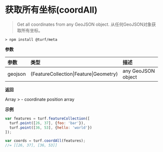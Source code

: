 # 获取所有坐标(coordAll)

> Get all coordinates from any GeoJSON object.
> 从任何GeoJSON对象获取所有坐标。

```text
> npm install @turf/meta
```

**参数**

| 参数    | 类型                                   | 描述               |
| :------ | :------------------------------------- | :----------------- |
| geojson | (FeatureCollection\|Feature\|Geometry) | any GeoJSON object |

**返回**

Array > - coordinate position array

**示例**

```js
var features = turf.featureCollection([
  turf.point([26, 37], {foo: 'bar'}),
  turf.point([36, 53], {hello: 'world'})
]);

var coords = turf.coordAll(features);
//= [[26, 37], [36, 53]]
```